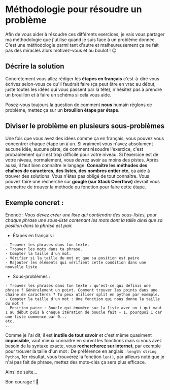# Méthodologie pour résoudre un problème 

Afin de vous aider à résoudre ces différents exercices, je vais vous partager ma méthodologie que j'utilise quand je suis face à un problème donnée.
C'est une méthodologie parmi tant d'autre et malheureusement ça ne fait pas des miracles alors motivez-vous et au boulot ! 😉

## Décrire la solution

Concrètement vous allez rédiger les **étapes en français** c'est-à-dire vous écrivez selon-vous ce qu'il faudrait faire (ça peut être en vrac au début, juste toutes les idées qui vous passent par la tête), n'hésitez pas à prendre un brouillon et à faire un schéma si cela vous aide.

Posez-vous toujours la question de comment **nous** humain réglons ce problème, mettez ça sur un **brouillon étape par étape**.

## Diviser le problème en plusieurs sous-problèmes

Une fois que vous avez des idées comme ça en français, vous pouvez vous concentrer chaque étape un à un.
Si vraiment vous n'avez absolument aucune idée, aucune piste, de comment résoudre l'exercice, c'est probablement qu'il est trop difficile pour votre niveau.
Si l'exercice est de votre niveau, normalement, vous devrez avoir au moins des pistes.
Après aussi, il faut bien connaître le langage. **Connaître les méthodes des chaînes de caractères, des listes, des nombres entier etc**, ça aide à trouver des solutions.
Vous n'êtes pas obligé de tout connaître. Vous pouvez faire une recherche sur **google (sur Stack Overflow)** devrait vous permettre de trouver la méthode ou fonction pour faire cette étape.

## Exemple concret :

Énoncé : *Vous devez créer une liste qui contiendra des sous-listes, pour chaque phrase une sous-liste contenant les mots dont la taille ainsi que sa position dans la phrase est pair.*

* Étapes en français :
```
- Trouver les phrases dans ton texte.
- Trouver les mots dans ta phrase.
- Compter la taille d'un mot.
- Vérifier si la taille du mot et que sa position est paire
- Rajouter les éléments qui vérifient cette condition dans une nouvelle liste
```

* Sous-problèmes :
```
- Trouver les phrases dans ton texte : qu'est-ce qui définis une phrase ? Généralement un point. Comment trouver les points dans une chaîne de caractères ? Tu peux utiliser split en python par exemple.
- Compter la taille d'un mot : Une fonction qui nous donne la taille du mot ?
- Position paire : Boucle qui énumère sur la liste avec un i qui vaut 1 au début puis à chaque itération de boucle fait + 1, pourquoi 1 car une liste commence par 0...
etc.
...
```

Comme je l'ai dit, il est **inutile de tout savoir** et c'est même quasiment **impossible**, vaut mieux connaître en survol les fonctions mais si vous avez besoin de la syntaxe exacte, vous **rechercherez sur internet**, par exemple pour trouver la taille d'un mot :
De préférence en anglais : ```length string Python```, 1er résultat, vous trouverez la fonction ```len()```, par ailleurs noté que je n'ai pas fait de phrase, mettez des mots-clés ça sera plus efficace.

Ainsi de suite...

Bon courage ! 🙂